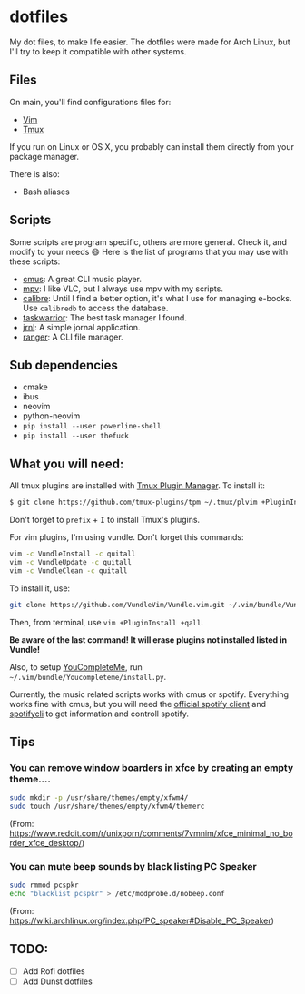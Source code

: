 # dotfiles
My dot files, to make life easier. The dotfiles were made for Arch Linux, but I'll try to keep it compatible with other systems.

## Files
On main, you'll find configurations files for:
- [Vim](https://www.vim.org/)
- [Tmux](https://github.com/tmux/tmux)

If you run on Linux or OS X, you probably can install them directly from your package manager.

There is also:
- Bash aliases

## Scripts
Some scripts are program specific, others are more general. Check it, and modify to your needs :smile:
Here is the list of programs that you may use with these scripts:
- [cmus](https://cmus.github.io/): A great CLI music player.
- [mpv](https://mpv.io/): I like VLC, but I always use mpv with my scripts.
- [calibre](https://calibre-ebook.com/): Until I find a better option, it's what I use for managing e-books. Use `calibredb` to access the database.
- [taskwarrior](https://taskwarrior.org/): The best task manager I found.
- [jrnl](https://jrnl.sh/): A simple jornal application.
- [ranger](https://github.com/ranger/ranger): A CLI file manager.

## Sub dependencies
- cmake
- ibus
- neovim
- python-neovim
- `pip install --user powerline-shell`
- `pip install --user thefuck`

## What you will need:
All tmux plugins are installed with [Tmux Plugin Manager](https://github.com/tmux-plugins/tpm). To install it:
```bash
$ git clone https://github.com/tmux-plugins/tpm ~/.tmux/plvim +PluginInstall +qallugins/tpm
```

Don't forget to `prefix` + <kbd>I</kbd> to install Tmux's plugins.

For vim plugins, I'm using vundle. Don't forget this commands:
```bash
vim -c VundleInstall -c quitall
vim -c VundleUpdate -c quitall
vim -c VundleClean -c quitall
```

To install it, use:
```bash
git clone https://github.com/VundleVim/Vundle.vim.git ~/.vim/bundle/Vundle.vim
```

Then, from terminal, use `vim +PluginInstall +qall`.

**Be aware of the last command! It will erase plugins not installed listed in Vundle!**

Also, to setup [YouCompleteMe](https://github.com/ycm-core/YouCompleteMe), run `~/.vim/bundle/Youcompleteme/install.py`.

Currently, the music related scripts works with cmus or spotify. Everything works fine with cmus, but you will need the [official spotify client](https://www.spotify.com/br/download/linux/) and [spotifycli](https://github.com/pwittchen/spotify-cli-linux) to get information and controll spotify.

## Tips
### You can remove window boarders in xfce by creating an empty theme....
```bash
sudo mkdir -p /usr/share/themes/empty/xfwm4/
sudo touch /usr/share/themes/empty/xfwm4/themerc
```
(From: https://www.reddit.com/r/unixporn/comments/7vmnim/xfce_minimal_no_border_xfce_desktop/)

### You can mute beep sounds by black listing PC Speaker
```bash
sudo rmmod pcspkr
echo "blacklist pcspkr" > /etc/modprobe.d/nobeep.conf
```
(From: https://wiki.archlinux.org/index.php/PC_speaker#Disable_PC_Speaker)

## TODO:
- [ ] Add Rofi dotfiles
- [ ] Add Dunst dotfiles
